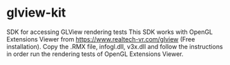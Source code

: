 # glview-kit

SDK for accessing GLView rendering tests
This SDK works with OpenGL Extensions Viewer from https://www.realtech-vr.com/glview (Free installation).
Copy the .RMX file, infogl.dll, v3x.dll and follow the instructions in order run the rendering tests of OpenGL Extensions Viewer.


